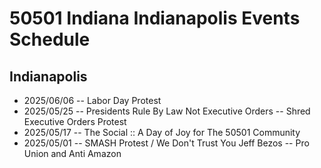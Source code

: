 # 50501 Indiana Indianapolis Events Schedule 

## Indianapolis

* 2025/06/06 -- Labor Day Protest
* 2025/05/25 -- Presidents Rule By Law Not Executive Orders -- Shred Executive Orders Protest
* 2025/05/17 -- The Social :: A Day of Joy for The 50501 Community
* 2025/05/01 -- SMASH Protest / We Don't Trust You Jeff Bezos -- Pro Union and Anti Amazon